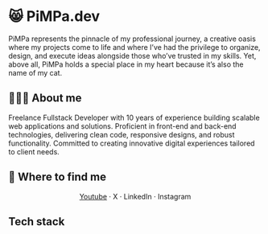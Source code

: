 # 😸 PiMPa.dev

PiMPa represents the pinnacle of my professional journey, a creative oasis where my projects come to life and where I’ve had the privilege to organize, design, and execute ideas alongside those who’ve trusted in my skills. Yet, above all, PiMPa holds a special place in my heart because it’s also the name of my cat.

## 🙋🏻‍♂️ About me

Freelance Fullstack Developer with 10 years of experience building scalable web applications and solutions. Proficient in front-end and back-end technologies, delivering clean code, responsive designs, and robust functionality. Committed to creating innovative digital experiences tailored to client needs.

## 🔎 Where to find me

<p align="center"><a href="https://www.youtube.com/@pimpadev" target="_blank">Youtube</a> · X · LinkedIn · Instagram</p>

## Tech stack
